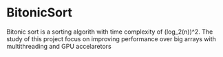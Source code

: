 # BitonicSort
Bitonic sort is a sorting algorith with time complexity of (log_2(n))^2.  The study of this project focus on improving performance over big arrays with multithreading and GPU accelaretors

